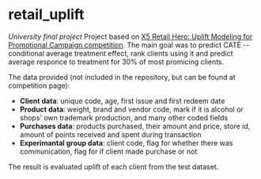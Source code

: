 # retail_uplift
*University final project*
Project based on [X5 Retail Hero: Uplift Modeling for Promotional Campaign competition](https://ods.ai/competitions/x5-retailhero-uplift-modeling). The main goal was to predict CATE -- conditional average treatment effect, rank clients using it and predict average responce to treatment for 30% of most promicing clients.

The data provided (not included in the repository, but can be found at competition page):
+ **Client data**: unique code, age, first issue and first redeem date
+ **Product data**: weight, brand and vendor code, mark if it is alcohol or shops' own trademark production, and many other coded fields
+ **Purchases data**: products purchased, their amount and price, store id, amount of points received and spent during transaction
+ **Experimantal group data**: client code, flag for whether there was communication, flag for if client made purchase or not

The result is evaluated uplift of each client from the test dataset.
